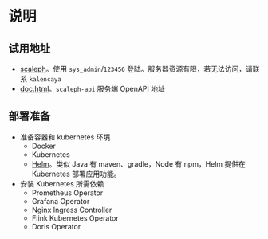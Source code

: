 # 说明

## 试用地址

* [scaleph](http://129.204.156.150:8096)。使用 `sys_admin`/`123456` 登陆。服务器资源有限，若无法访问，请联系 `kalencaya`
* [doc.html](http://129.204.156.150:8080/scaleph/doc.html)。`scaleph-api` 服务端 OpenAPI 地址

## 部署准备

* 准备容器和 kubernetes 环境
  * Docker
  * Kubernetes
  * [Helm](https://helm.sh/zh/docs/intro/install/)。类似 Java 有 maven、gradle，Node 有 npm，Helm 提供在 Kubernetes 部署应用功能。
* 安装 Kubernetes 所需依赖
  * Prometheus Operator
  * Grafana Operator
  * Nginx Ingress Controller
  * Flink Kubernetes Operator
  * Doris Operator

